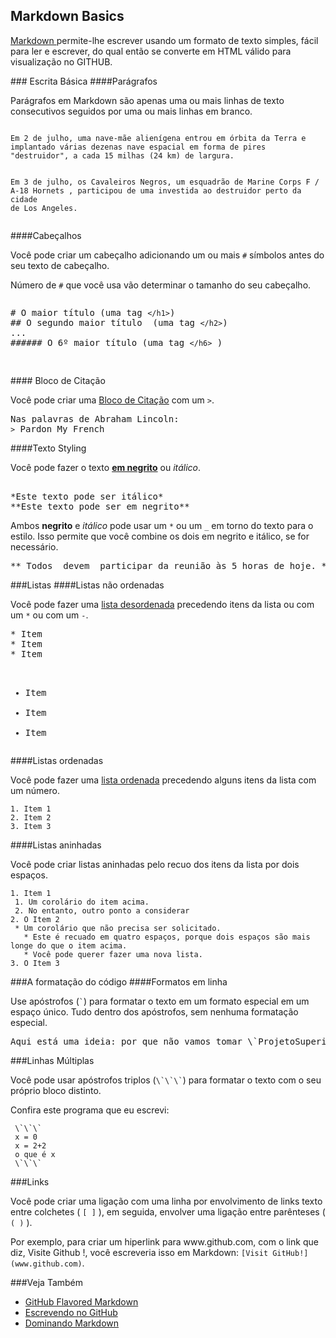 ## Markdown Basics 
<p><a href="http://daringfireball.net/projects/markdown/">Markdown </a> permite-lhe escrever usando um formato de texto simples, fácil para ler e escrever, do qual então se converte em HTML válido para visualização no GITHUB.</p>
### Escrita Básica 
####Parágrafos
<p>Parágrafos em Markdown são apenas uma ou mais linhas de texto consecutivos seguidos por uma ou mais linhas em branco.</p>
<pre><code>
Em 2 de julho, uma nave-mãe alienígena entrou em órbita da Terra e implantado várias dezenas nave espacial em forma de pires "destruidor", a cada 15 milhas (24 km) de largura. 

Em 3 de julho, os Cavaleiros Negros, um esquadrão de Marine Corps F / A-18 Hornets , participou de uma investida ao destruidor perto da cidade de Los Angeles.
</code></pre>
####Cabeçalhos
<p>Você pode criar um cabeçalho adicionando um ou mais <code>#</code> símbolos antes do seu texto de cabeçalho.</P>
 Número de <code>#</code> que você usa vão determinar o tamanho do seu cabeçalho.</p>
<pre><p># O maior título (uma tag <code>&lt;/h1&gt;</code>)
## O segundo maior título  (uma tag <code>&lt;/h2&gt;</code>)
... 
###### O 6º maior título (uma tag <code>&lt;/h6&gt;</code> ) </p> </pre>
#### Bloco de Citação
<p> Você pode criar uma <a href="https://developer.mozilla.org/en-US/docs/Web/HTML/Element/blockquote">Bloco de Citação</a> com um <code>></code>.
<pre>Nas palavras de Abraham Lincoln:
<code>></code> Pardon My French</pre>
####Texto Styling
<p>Você pode fazer o texto <strong><a href="https://developer.mozilla.org/en-US/docs/Web/HTML/Element/strong">em negrito</a></strong> ou <em>itálico</em>.</p>
<pre> 
*Este texto pode ser itálico* 
**Este texto pode ser em negrito** </pre>
<p> Ambos <strong>negrito</strong> e <em>itálico</em> pode usar um <code>*</code> ou um <code>_</code> em torno do texto para o estilo. Isso permite que você combine os dois em negrito e itálico, se for necessário. </p>
<pre>** Todos _devem_ participar da reunião às 5 horas de hoje. **</pre>
###Listas
####Listas não ordenadas
<p>Você pode fazer uma <a href="https://developer.mozilla.org/en-US/docs/Web/HTML/Element/ul">lista desordenada</a> precedendo itens da lista ou com um <code>*</code> ou com um <code>-</code>.</p>
<pre>
* Item
* Item
* Item

- Item
- Item
- Item </pre>
####Listas ordenadas
<p>Você pode fazer uma <a href="https://developer.mozilla.org/en-US/docs/Web/HTML/Element/ol"> lista ordenada</a> precedendo alguns itens da lista com um número.</p>
<pre><code>1. Item 1
2. Item 2
3. Item 3</code></pre>
####Listas aninhadas
<p>Você pode criar listas aninhadas pelo recuo dos itens da lista por dois espaços.</p>
<pre><code>1. Item 1
 1. Um corolário do item acima.
 2. No entanto, outro ponto a considerar
2. O Item 2
 * Um corolário que não precisa ser solicitado.
   * Este é recuado em quatro espaços, porque dois espaços são mais longe do que o item acima.
   * Você pode querer fazer uma nova lista.
3. O Item 3</code></pre>
###A formatação do código
####Formatos em linha
<p>Use apóstrofos (<code>`</code>) para formatar o texto em um formato especial em um espaço único. Tudo dentro dos apóstrofos, sem nenhuma formatação especial.</p>
 <pre>Aqui está uma ideia: por que não vamos tomar \`ProjetoSuperior\` e transformá-lo em \`projeto ** razoável **\`.</pre>
 ###Linhas Múltiplas
 <p>Você pode usar apóstrofos triplos (<code>\`\`\`</code>) para formatar o texto com o seu próprio bloco distinto.</p>
 Confira este programa que eu  escrevi:
 <pre><code> \`\`\`
 x = 0
 x = 2+2
 o que é x
 \`\`\` </code></pre>
 ###Links
<p>Você pode criar uma ligação com uma linha por envolvimento de links texto entre colchetes ( <code>[ ]</code> ), em seguida, envolver uma ligação entre parênteses ( <code>( )</code> ).</p>
<p>Por exemplo, para criar um hiperlink para www.github.com, com o link que diz, Visite Github !, você escreveria isso em Markdown: <code>[Visit GitHub!](www.github.com)</code>.</p>
###Veja Também
<ul><li><a href="https://help.github.com/articles/github-flavored-markdown/">GitHub Flavored Markdown</a></li>
<li><a href="https://help.github.com/articles/writing-on-github/">Escrevendo no GitHub</a>
<li><a href="http://guides.github.com/features/mastering-markdown/">Dominando Markdown</a></li>
</ul>


